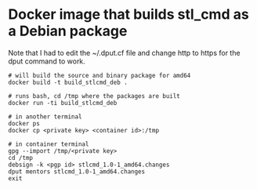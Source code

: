 # Docker image that builds stl_cmd as a Debian package

Note that I had to edit the ~/.dput.cf file and change http to https for the dput command to work.

    # will build the source and binary package for amd64
    docker build -t build_stlcmd_deb .

    # runs bash, cd /tmp where the packages are built
    docker run -ti build_stlcmd_deb

    # in another terminal
    docker ps
    docker cp <private key> <container id>:/tmp

    # in container terminal
    gpg --import /tmp/<private key>
    cd /tmp
    debsign -k <pgp id> stlcmd_1.0-1_amd64.changes
    dput mentors stlcmd_1.0-1_amd64.changes
    exit
